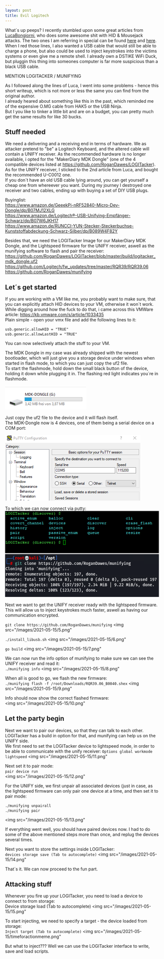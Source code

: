 ```yaml
---
layout: post
title: Evil Logitech
---
```


What´s up peeps?
I recently stumbled upon some great articles from [LucaBongiorni](https://twitter.com/LucaBongiorni), who does some awesome shit with HID & Mousejack attacks.
The two ones I am referring in special can be found [here](https://infosecwriteups.com/usbsamurai-a-remotely-controlled-malicious-usb-hid-injecting-cable-for-less-than-10-ebf4b81e1d0b) and [here](https://lucabongiorni.medium.com/usbsamurai-for-dummies-4bd47abf8f87).  
When I red those lines, I also wanted a USB cable that would still be able to charge a phone, but also could be used to inject keystrokes into the victims systems or even give me a remote shell. I already own a DSTIKE WiFi Duck, but pluggin this thing into someones computer is far more suspicious than a black USB cable.  
<!--more-->  

MENTION LOGITACKER / MUNIFYING

As I followed along the lines of Luca, I went into some problems - hence this short writeup, which is not more or less the same you can find from the original author.  
I already heared about something like this in the past, which reminded me of the expensive O.MG cable from HAK5 or the USB Ninja.  
But I you like to tinker a little bit and are on a budget, you can pretty much get the same results for like 30 bucks.  

## Stuff needed  

We need a delivering and a receiving end in terms of hardware. We as attacker pretend to "be" a Logitech Keyboard, and the altered cable will contain a UNIFY receiver.
As the recommended hardware is no longer available, i opted for the "MakerDiary MDK Dongle" (one of the 4 compatible devices listed at https://github.com/RoganDawes/LOGITacker).  
As for the UNIFY receiver, I sticked to the 2nd article from Luca, and bought the recommended U-C0012 one.  
If you don´t have an old USB cable lying around, you can get yourself a cheap one from whereever you want. During my journey I destroyed one receiver and two cables, ending up with buying a set of DIY USB plugs.  

Buyinglist:  
https://www.amazon.de/GeeekPi-nRF52840-Micro-Dev-Dongle/dp/B07MJ12XLG  
https://www.amazon.de/Logitech®-USB-Unifying-Empfänger-Schwarz/dp/B07W6JKH17  
https://www.amazon.de/RUNCCI-YUN-Stecker-Steckerbuchse-Kunststoffabdeckung-Schwarz-Silber/dp/B089W4F82Y  

Besides that, we need the LOGITacker Image for our MakerDiary MDK Dongle, and the Lightspeed firmware for the UNIFY receiver, aswell as the munifying software to flash and pair the receiver:
https://github.com/RoganDawes/LOGITacker/blob/master/build/logitacker_mdk_dongle.uf2  
https://github.com/Logitech/fw_updates/tree/master/RQR39/RQR39.06  
https://github.com/RoganDawes/munifying  


## Let´s get started  

If you are working with a VM like me, you probably want to make sure, that you can explicitly attach HID devices to your VM, otherwise it won´t work. While digging around how the fuck to do that, i came across this VMWare article: https://kb.vmware.com/s/article/1033435  
Plain simple - open your vmx file and add the following lines to it:  
```
usb.generic.allowHID = "TRUE"
usb.generic.allowLastHID = "TRUE"
``` 

You can now selectively attach the stuff to your VM.  

The MDK Dongle in my case was already shipped with the newest bootloader, which will just give you a storage device under windows when started in flash mode, to which you can just copy the uf2 file.  
To start the flashmode, hold down the small black button of the device, holding it down while plugging it in. The flashing red light indicates you´re in flashmode.  

<img src="/images/2021-05-15/1.png">  

Just copy the uf2 file to the device and it will flash itself.  
The MDK-Dongle now is 4 devices, one of them being a serial device on a COM port:  

<img src="/images/2021-05-15/2.png"> 

To which we can now connect via putty:  
<img src="/images/2021-05-15/3.png">
<img src="/images/2021-05-15/4.png">

Next we want to get the UNIFY receiver ready with the lightspeed firmware. This will allow us to inject keystrokes much faster, aswell as having our communication encrypted.  

```git clone https://github.com/RoganDawes/munifying```
<img src="/images/2021-05-15/5.png"

```./install_libusb.sh```
<img src="/images/2021-05-15/6.png"

```go build``` 
<img src="/images/2021-05-15/7.png"

We can now run the info option of munifying to make sure we can see the UNIFY receiver and read it:  
```./munifying info```
<img src="/images/2021-05-15/8.png"

When all is good to go, we flash the new firmware:  
```./munifying flash -f /root/Downloads/RQR39.06_B0040.shex```
<img src="/images/2021-05-15/9.png"

Info should now show the correct flashed firmware:  
<img src="/images/2021-05-15/10.png"

## Let the party begin

Next we want to pair our devices, so that they can talk to each other. LOGITacker has a build in option for that, and munifying can help us on the UNIFY side.  
We first need to set the LOGITacker device to lightspeed mode, in order to be able to communicate with the unify receiver:
```Options global workmode lightspeed```
<img src="/images/2021-05-15/11.png"

Next set it to pair mode:  
```pair device run```  
<img src="/images/2021-05-15/12.png"

For the UNIFY side, we first unpair all associated devices (just in case, as the lightspeed firmware can only pair one device at a time, and then set it to pair mode:  
```
./munifying unpairall
./munifying pair
```
<img src="/images/2021-05-15/13.png"

If everything went well, you should have paired devices now. I had to do some of the above mentioned steps more than once, and replug the devices several times.  

Next you want to store the settings inside LOGITacker:  
```devices storage save (Tab to autocomplete)```
<img src="/images/2021-05-15/14.png"

That´s it. We can now proceed to the fun part.  

## Attacking stuff  

Whenever you fire up your LOGITacker, you need to load a device to connect to from storage:  
Device storage load (Tab to autocomplete)
<img src="/images/2021-05-15/15.png"

To start injecting, we need to specify a target - the device loaded from storage:  
```Inject target (Tab to autocomplete)```
<img src="/images/2021-05-15/timeforactionmeme.png"

But what to inject??? Well we can use the LOGITacker interface to write, save and load scripts.  
